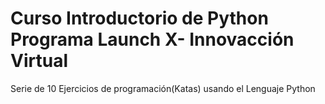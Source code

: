 ﻿# Curso Introductorio de Python Programa Launch X- Innovacción Virtual

Serie de 10 Ejercicios de programación(Katas) usando el Lenguaje Python